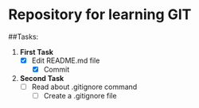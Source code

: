 # Repository for learning GIT

##Tasks:
1. **First Task**
     - [x] Edit README.md file
	   - [x] Commit
	   
2. **Second Task**
     - [ ] Read about .gitignore command
	   - [ ]  Create a .gitignore file